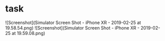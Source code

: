 # task
![Screenshot](Simulator Screen Shot - iPhone XR - 2019-02-25 at 19.58.54.png)
![Screenshot](Simulator Screen Shot - iPhone XR - 2019-02-25 at 19.59.08.png)
